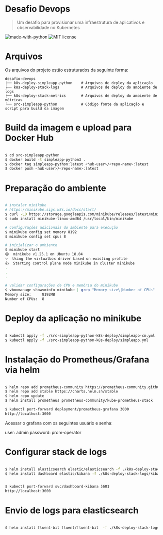 # Desafio Devops

> Um desafio para provisionar uma infraestrutura de aplicativos e observabilidade no Kubernetes

[![made-with-python](https://img.shields.io/badge/Made%20with-Python-1f425f.svg)](https://www.python.org/) [![MIT license](https://img.shields.io/badge/License-MIT-blue.svg)](https://lbesson.mit-license.org/)


# Arquivos

Os arquivos do projeto estão estruturados da seguinte forma:

    desafio-devops
    ├── k8s-deploy-simpleapp-python    # Arquivos de deploy da aplicação
    ├── k8s-deploy-stack-logs          # Arquivos de deploy do ambiente de logs
    ├── k8s-deploy-stack-metrics       # Arquivos de deploy do ambiente de métricas
    └── src-simpleapp-python           # Código fonte da aplicação e script para build da imagem

# Build da imagem e upload para Docker Hub

```bash

$ cd src-simpleapp-python
$ docker build -t simpleapp-python3 .
$ docker tag simpleapp-python:latest <hub-user>/<repo-name>:latest
$ docker push <hub-user>/<repo-name>:latest

```

# Preparação do ambiente

```bash

# instalar minikube
# https://minikube.sigs.k8s.io/docs/start/
$ curl -LO https://storage.googleapis.com/minikube/releases/latest/minikube-linux-amd64
$ sudo install minikube-linux-amd64 /usr/local/bin/minikube

# configurações adicionais do ambiente para execução
$ minikube config set memory 8192
$ minikube config set cpus 8

# inicializar o ambiente
$ minikube start
😄  minikube v1.25.1 on Ubuntu 18.04
✨  Using the virtualbox driver based on existing profile
👍  Starting control plane node minikube in cluster minikube
.
.
.

# validar configurações de CPU e memória do minikube
$ vboxmanage showvminfo minikube | grep "Memory size\|Number of CPUs"
Memory size:     8192MB
Number of CPUs:  8

```

# Deploy da aplicação no minikube

```bash

$ kubectl apply -f ./src-simpleapp-python-k8s-deploy/simpleapp-cm.yml
$ kubectl apply -f ./src-simpleapp-python-k8s-deploy/simpleapp.yml

```

# Instalação do Prometheus/Grafana via helm

```bash

$ helm repo add prometheus-community https://prometheus-community.github.io/helm-charts
$ helm repo add stable https://charts.helm.sh/stable
$ helm repo update
$ helm install prometheus prometheus-community/kube-prometheus-stack

$ kubectl port-forward deployment/prometheus-grafana 3000
http://localhost:3000

```

Acessar o grafana com os seguintes usuário e senha:

user: admin
password: prom-operator

# Configurar stack de logs

```bash

$ helm install elasticsearch elastic/elasticsearch -f ./k8s-deploy-stack-logs/elasticsearch-master.yaml
$ helm install dashboard elastic/kibana -f ./k8s-deploy-stack-logs/kibana.yaml


$ kubectl port-forward svc/dashboard-kibana 5601
http://localhost:3000

```

# Envio de logs para elasticsearch

```bash

$ helm install fluent-bit fluent/fluent-bit  -f ./k8s-deploy-stack-logs/fluent-bit.yaml

```